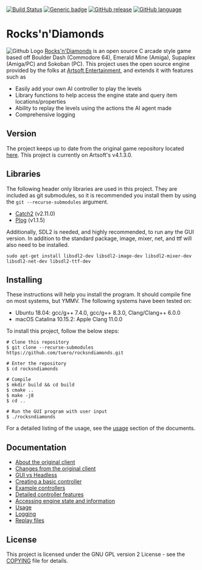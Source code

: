 [![Build Status](https://travis-ci.com/tuero/rocksndiamonds.svg?token=zarvik1a4n45zBNhaz4z&branch=master)](https://travis-ci.com/tuero/rocksndiamonds)
[![Generic badge](https://img.shields.io/badge/Artsoft_version-v4.1.3.0-green.svg)](https://shields.io/)
[![GitHub release](https://img.shields.io/github/v/tag/tuero/rocksndiamonds)](https://img.shields.io/github/v/tag/tuero/rocksndiamonds)
[![GitHub language](https://img.shields.io/badge/language-C/C++-blue.svg)](https://img.shields.io/badge/language-C/C++-blue.svg)



# Rocks'n'Diamonds
![Github Logo](/docs/media/rnd_demo_run.gif)
[Rocks'n'Diamonds](https://www.artsoft.org/) is an open source C arcade style game based off Boulder Dash (Commodore 64), Emerald Mine (Amiga), Supaplex (Amiga/PC) and Sokoban (PC). This project uses the open source engine provided by the folks at [Artsoft Entertainment](https://www.artsoft.org/), and extends it with features such as
- Easily add your own AI controller to play the levels
- Library functions to help access the engine state and query item locations/properties
- Ability to replay the levels using the actions the AI agent made
- Comprehensive logging

## Version
The project keeps up to date from the original game repository located [here](https://git.artsoft.org/rocksndiamonds.git/). This project is currently on Artsoft's v4.1.3.0.

## Libraries
The following header only libraries are used in this project. They are included as git submodules, so it is recommended you install them by using the `git --recurse-submodules` argument.
- [Catch2](https://github.com/catchorg/Catch2) (v2.11.0)
- [Plog](https://github.com/SergiusTheBest/plog) (v1.1.5)

Additionally, SDL2 is needed, and highly recommended, to run any the GUI version. In addition to the standard package, image, mixer, net, and ttf will also need to be installed.
```shell
sudo apt-get install libsdl2-dev libsdl2-image-dev libsdl2-mixer-dev libsdl2-net-dev libsdl2-ttf-dev
```


## Installing
These instructions will help you install the program. It should compile fine on most systems, but YMMV. The following systems have been tested on:
- Ubuntu 18.04: gcc/g++ 7.4.0, gcc/g++ 8.3.0, Clang/Clang++ 6.0.0
- macOS Catalina 10.15.2: Apple Clang 11.0.0

To install this project, follow the below steps:
```shell
# Clone this repository
$ git clone --recurse-submodules https://github.com/tuero/rocksndiamonds.git

# Enter the repository
$ cd rocksndiamonds

# Compile
$ mkdir build && cd build
$ cmake ..
$ make -j8
$ cd ..

# Run the GUI program with user input
$ ./rocksndiamonds
```
For a detailed listing of the usage, see the [usage](docs/usage.md) section of the documents.

## Documentation
- [About the original client](docs/about_rnd.md)
- [Changes from the original client](docs/about_changes.md)
- [GUI vs Headless](docs/binaries.md)
- [Creating a basic controller](docs/controller.md)
- [Example controllers](docs/example_controllers.md)
- [Detailed controller features](docs/controller_detailed.md)
- [Accessing engine state and information](docs/engine.md)
- [Usage](docs/usage.md)
- [Logging](docs/logging.md)
- [Replay files](docs/replay.md)


## License
This project is licensed under the GNU GPL version 2 License - see the [COPYING](COPYING) file for details.